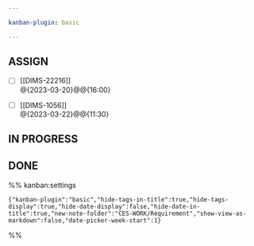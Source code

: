 ```yaml
---

kanban-plugin: basic

---
```


## ASSIGN

- [ ] [[DIMS-22216]]<br>@{2023-03-20}@@{16:00}
- [ ] [[DIMS-1056]]<br>@{2023-03-22}@@{11:30}


## IN PROGRESS



## DONE





%% kanban:settings
```
{"kanban-plugin":"basic","hide-tags-in-title":true,"hide-tags-display":true,"hide-date-display":false,"hide-date-in-title":true,"new-note-folder":"CES-WORK/Requirement","show-view-as-markdown":false,"date-picker-week-start":1}
```
%%